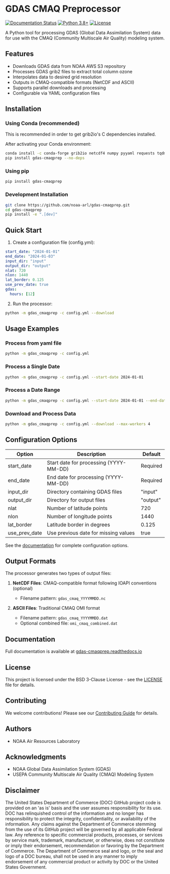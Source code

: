 # GDAS CMAQ Preprocessor

[![Documentation Status](https://readthedocs.org/projects/gdas-cmaqprep/badge/?version=latest)](https://gdas-cmaqprep.readthedocs.io/en/latest/?badge=latest)
[![Python 3.8+](https://img.shields.io/badge/python-3.8+-blue.svg)](https://www.python.org/downloads/release/python-380/)
[![License](https://img.shields.io/badge/License-BSD_3--Clause-blue.svg)](https://opensource.org/licenses/BSD-3-Clause)

A Python tool for processing GDAS (Global Data Assimilation System) data for use with the CMAQ (Community Multiscale Air Quality) modeling system.

## Features

- Downloads GDAS data from NOAA AWS S3 repository
- Processes GDAS grib2 files to extract total column ozone
- Interpolates data to desired grid resolution
- Outputs in CMAQ-compatible formats (NetCDF and ASCII)
- Supports parallel downloads and processing
- Configurable via YAML configuration files

## Installation

### Using Conda (recommended)

This is recommended in order to get grib2io's C dependencies installed.

After activating your Conda environment:

```bash
conda install -c conda-forge grib2io netcdf4 numpy pyyaml requests tqdm xarray
pip install gdas-cmaqprep --no-deps
```

### Using pip

```bash
pip install gdas-cmaqprep
```

### Development Installation

```bash
git clone https://github.com/noaa-arl/gdas-cmaqprep.git
cd gdas-cmaqprep
pip install -e ".[dev]"
```

## Quick Start

1. Create a configuration file (config.yml):

```yaml
start_date: "2024-01-01"
end_date: "2024-01-03"
input_dir: "input"
output_dir: "output"
nlat: 720
nlon: 1440
lat_border: 0.125
use_prev_date: true
gdas:
  hours: [12]
```

2. Run the processor:

```bash
python -m gdas_cmaqprep -c config.yml --download
```

## Usage Examples

### Process from yaml file

```bash
python -m gdas_cmaqprep -c config.yml
```

### Process a Single Date

```bash
python -m gdas_cmaqprep -c config.yml --start-date 2024-01-01
```

### Process a Date Range

```bash
python -m gdas_cmaqprep -c config.yml --start-date 2024-01-01 --end-date 2024-01-31
```

### Download and Process Data

```bash
python -m gdas_cmaqprep -c config.yml --download --max-workers 4
```

## Configuration Options

| Option | Description | Default |
|--------|-------------|---------|
| start_date | Start date for processing (YYYY-MM-DD) | Required |
| end_date | End date for processing (YYYY-MM-DD) | Required |
| input_dir | Directory containing GDAS files | "input" |
| output_dir | Directory for output files | "output" |
| nlat | Number of latitude points | 720 |
| nlon | Number of longitude points | 1440 |
| lat_border | Latitude border in degrees | 0.125 |
| use_prev_date | Use previous date for missing values | true |

See the [documentation](https://gdas-cmaqprep.readthedocs.io/) for complete configuration options.

## Output Formats

The processor generates two types of output files:

1. **NetCDF Files**: CMAQ-compatible format following IOAPI conventions (optional)
   - Filename pattern: `gdas_cmaq_YYYYMMDD.nc`

2. **ASCII Files**: Traditional CMAQ OMI format
   - Filename pattern: `gdas_cmaq_YYYYMMDD.dat`
   - Optional combined file: `omi_cmaq_combined.dat`

## Documentation

Full documentation is available at [gdas-cmaqprep.readthedocs.io](https://gdas-cmaqprep.readthedocs.io/)

## License

This project is licensed under the BSD 3-Clause License - see the [LICENSE](LICENSE) file for details.

## Contributing

We welcome contributions! Please see our [Contributing Guide](docs/contributing.rst) for details.

## Authors

- NOAA Air Resources Laboratory

## Acknowledgments

- NOAA Global Data Assimilation System (GDAS)
- USEPA Community Multiscale Air Quality (CMAQ) Modeling System

## Disclaimer
The United States Department of Commerce (DOC) GitHub project code is
provided on an 'as is' basis and the user assumes responsibility for
its use.  DOC has relinquished control of the information and no
longer has responsibility to protect the integrity, confidentiality,
or availability of the information.  Any claims against the Department
of Commerce stemming from the use of its GitHub project will be
governed by all applicable Federal law.  Any reference to specific
commercial products, processes, or services by service mark,
trademark, manufacturer, or otherwise, does not constitute or imply
their endorsement, recommendation or favoring by the Department of
Commerce.  The Department of Commerce seal and logo, or the seal and
logo of a DOC bureau, shall not be used in any manner to imply
endorsement of any commercial product or activity by DOC or the United
States Government.
